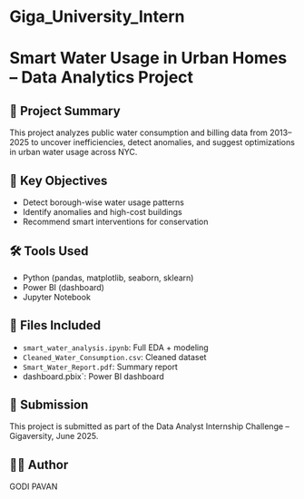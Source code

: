 # Giga_University_Intern

# Smart Water Usage in Urban Homes – Data Analytics Project

## 📌 Project Summary
This project analyzes public water consumption and billing data from 2013–2025 to uncover inefficiencies, detect anomalies, and suggest optimizations in urban water usage across NYC.

## 🧠 Key Objectives
- Detect borough-wise water usage patterns
- Identify anomalies and high-cost buildings
- Recommend smart interventions for conservation

## 🛠️ Tools Used
- Python (pandas, matplotlib, seaborn, sklearn)
- Power BI (dashboard)
- Jupyter Notebook

## 📂 Files Included
- `smart_water_analysis.ipynb`: Full EDA + modeling
- `Cleaned_Water_Consumption.csv`: Cleaned dataset
- `Smart_Water_Report.pdf`: Summary report
- dashboard.pbix`: Power BI dashboard

## 📨 Submission
This project is submitted as part of the Data Analyst Internship Challenge – Gigaversity, June 2025.

## 🙋‍♂️ Author
GODI PAVAN

